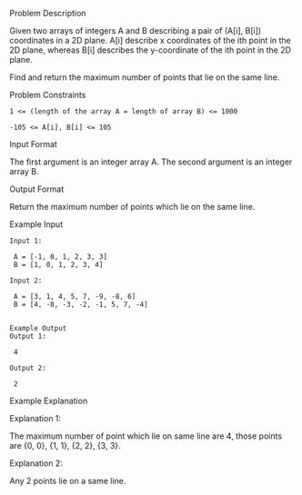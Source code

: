 Problem Description

Given two arrays of integers A and B describing a pair of (A[i], B[i]) coordinates in a 2D plane. A[i] describe x coordinates of the ith point in the 2D plane, whereas B[i] describes the y-coordinate of the ith point in the 2D plane.

Find and return the maximum number of points that lie on the same line.



Problem Constraints
    
    1 <= (length of the array A = length of array B) <= 1000
    
    -105 <= A[i], B[i] <= 105



Input Format

The first argument is an integer array A.
The second argument is an integer array B.



Output Format

Return the maximum number of points which lie on the same line.



Example Input
    
    Input 1:
    
     A = [-1, 0, 1, 2, 3, 3]
     B = [1, 0, 1, 2, 3, 4]
    
    Input 2:
    
     A = [3, 1, 4, 5, 7, -9, -8, 6]
     B = [4, -8, -3, -2, -1, 5, 7, -4]
    
    
    Example Output
    Output 1:
    
     4
    
    Output 2:
    
     2


Example Explanation

Explanation 1:

 The maximum number of point which lie on same line are 4, those points are {0, 0}, {1, 1}, {2, 2}, {3, 3}.

Explanation 2:

 Any 2 points lie on a same line.